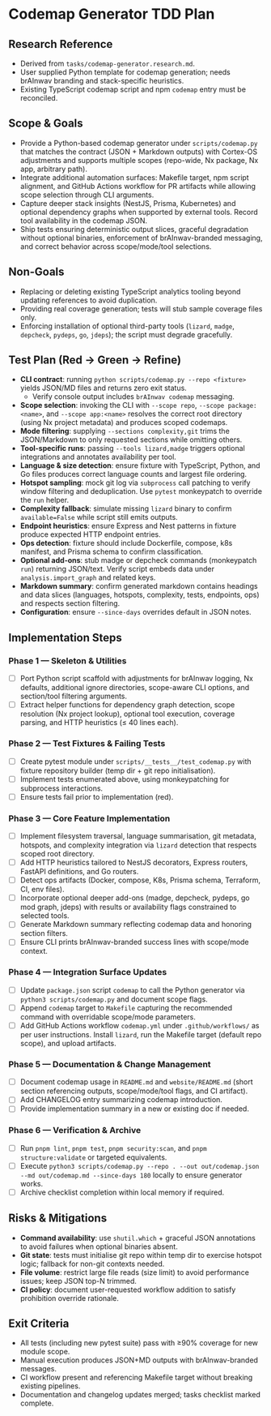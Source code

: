 # Codemap Generator TDD Plan

## Research Reference

- Derived from `tasks/codemap-generator.research.md`.
- User supplied Python template for codemap generation; needs brAInwav branding and stack-specific heuristics.
- Existing TypeScript codemap script and npm `codemap` entry must be reconciled.

## Scope & Goals

- Provide a Python-based codemap generator under `scripts/codemap.py` that matches the contract (JSON + Markdown outputs) with Cortex-OS adjustments and supports multiple scopes (repo-wide, Nx package, Nx app, arbitrary path).
- Integrate additional automation surfaces: Makefile target, npm script alignment, and GitHub Actions workflow for PR artifacts while allowing scope selection through CLI arguments.
- Capture deeper stack insights (NestJS, Prisma, Kubernetes) and optional dependency graphs when supported by external tools.
  Record tool availability in the codemap JSON.
- Ship tests ensuring deterministic output slices, graceful degradation without optional binaries, enforcement of brAInwav-branded messaging, and correct behavior across scope/mode/tool selections.

## Non-Goals

- Replacing or deleting existing TypeScript analytics tooling beyond updating references to avoid duplication.
- Providing real coverage generation; tests will stub sample coverage files only.
- Enforcing installation of optional third-party tools (`lizard`, `madge`, `depcheck`, `pydeps`, `go`, `jdeps`); the script must degrade gracefully.

## Test Plan (Red → Green → Refine)

- **CLI contract**: running `python scripts/codemap.py --repo <fixture>` yields JSON/MD files and returns zero exit status.
  - Verify console output includes `brAInwav codemap` messaging.
- **Scope selection**: invoking the CLI with `--scope repo`, `--scope package:<name>`, and `--scope app:<name>` resolves the correct root directory (using Nx project metadata) and produces scoped codemaps.
- **Mode filtering**: supplying `--sections complexity,git` trims the JSON/Markdown to only requested sections while omitting others.
- **Tool-specific runs**: passing `--tools lizard,madge` triggers optional integrations and annotates availability per tool.
- **Language & size detection**: ensure fixture with TypeScript, Python, and Go files produces correct language counts and largest file ordering.
- **Hotspot sampling**: mock git log via `subprocess` call patching to verify window filtering and deduplication.
  Use `pytest` monkeypatch to override the `run` helper.
- **Complexity fallback**: simulate missing `lizard` binary to confirm `available=False` while script still emits outputs.
- **Endpoint heuristics**: ensure Express and Nest patterns in fixture produce expected HTTP endpoint entries.
- **Ops detection**: fixture should include Dockerfile, compose, k8s manifest, and Prisma schema to confirm classification.
- **Optional add-ons**: stub madge or depcheck commands (monkeypatch `run`) returning JSON/text.
  Verify script embeds data under `analysis.import_graph` and related keys.
- **Markdown summary**: confirm generated markdown contains headings and data slices (languages, hotspots, complexity, tests, endpoints, ops) and respects section filtering.
- **Configuration**: ensure `--since-days` overrides default in JSON notes.

## Implementation Steps

### Phase 1 — Skeleton & Utilities

- [ ] Port Python script scaffold with adjustments for brAInwav logging, Nx defaults, additional ignore directories, scope-aware CLI options, and section/tool filtering arguments.
- [ ] Extract helper functions for dependency graph detection, scope resolution (Nx project lookup), optional tool execution, coverage parsing, and HTTP heuristics (≤ 40 lines each).

### Phase 2 — Test Fixtures & Failing Tests

- [ ] Create pytest module under `scripts/__tests__/test_codemap.py` with fixture repository builder (temp dir + git repo initialisation).
- [ ] Implement tests enumerated above, using monkeypatching for subprocess interactions.
- [ ] Ensure tests fail prior to implementation (red).

### Phase 3 — Core Feature Implementation

- [ ] Implement filesystem traversal, language summarisation, git metadata, hotspots, and complexity integration via `lizard` detection that respects scoped root directory.
- [ ] Add HTTP heuristics tailored to NestJS decorators, Express routers, FastAPI definitions, and Go routers.
- [ ] Detect ops artifacts (Docker, compose, K8s, Prisma schema, Terraform, CI, env files).
- [ ] Incorporate optional deeper add-ons (madge, depcheck, pydeps, go mod graph, jdeps) with results or availability flags constrained to selected tools.
- [ ] Generate Markdown summary reflecting codemap data and honoring section filters.
- [ ] Ensure CLI prints brAInwav-branded success lines with scope/mode context.

### Phase 4 — Integration Surface Updates

- [ ] Update `package.json` script `codemap` to call the Python generator via `python3 scripts/codemap.py` and document scope flags.
- [ ] Append `codemap` target to `Makefile` capturing the recommended command with overridable scope/mode parameters.
- [ ] Add GitHub Actions workflow `codemap.yml` under `.github/workflows/` as per user instructions.
  Install `lizard`, run the Makefile target (default repo scope), and upload artifacts.

### Phase 5 — Documentation & Change Management

- [ ] Document codemap usage in `README.md` and `website/README.md` (short section referencing outputs, scope/mode/tool flags, and CI artifact).
- [ ] Add CHANGELOG entry summarizing codemap introduction.
- [ ] Provide implementation summary in a new or existing doc if needed.

### Phase 6 — Verification & Archive

- [ ] Run `pnpm lint`, `pnpm test`, `pnpm security:scan`, and `pnpm structure:validate` or targeted equivalents.
- [ ] Execute `python3 scripts/codemap.py --repo . --out out/codemap.json --md out/codemap.md --since-days 180` locally to ensure generator works.
- [ ] Archive checklist completion within local memory if required.

## Risks & Mitigations

- **Command availability**: use `shutil.which` + graceful JSON annotations to avoid failures when optional binaries absent.
- **Git state**: tests must initialise git repo within temp dir to exercise hotspot logic; fallback for non-git contexts needed.
- **File volume**: restrict large file reads (size limit) to avoid performance issues; keep JSON top-N trimmed.
- **CI policy**: document user-requested workflow addition to satisfy prohibition override rationale.

## Exit Criteria

- All tests (including new pytest suite) pass with ≥90% coverage for new module scope.
- Manual execution produces JSON+MD outputs with brAInwav-branded messages.
- CI workflow present and referencing Makefile target without breaking existing pipelines.
- Documentation and changelog updates merged; tasks checklist marked complete.
